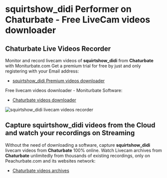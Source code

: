 # squirtshow_didi Performer on Chaturbate - Free LiveCam videos downloader

## Chaturbate Live Videos Recorder

Monitor and record livecam videos of **squirtshow_didi** from **Chaturbate** with Moniturbate.com
Get a premium trial for free by just and only registering with your Email address:
* [squirtshow_didi Premium videos downloader](https://moniturbate.com/request-demo-licence-key.html)

Free livecam videos downloader - Moniturbate Software:
* [Chaturbate videos downloader](https://moniturbate.com/moniturbate-download-software.html)

![squirtshow_didi livecam videos recorder](https://peachurnet.com/templates/moniturbate-software.png)


## Capture squirtshow_didi videos from the Cloud and watch your recordings on Streaming

Without the need of downloading a software, capture **squirtshow_didi** livecam videos from **Chaturbate** 100% online.
Watch Livecam archives from **Chaturbate** unlimitedly from thousands of existing recordings, only on Peachurbate.com and its websites network:
* [Chaturbate videos archives](https://peachurnet.com/)